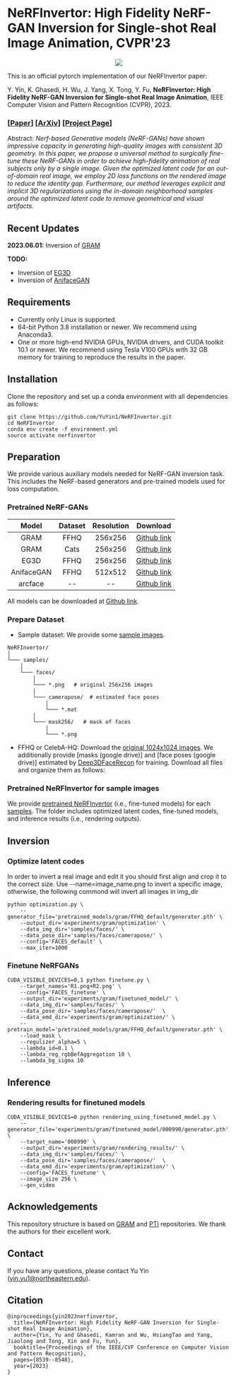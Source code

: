 # NeRFInvertor: High Fidelity NeRF-GAN Inversion for Single-shot Real Image Animation, CVPR'23
<p align="center"> 
<img src="/docs/teaser.gif">
</p>
<!-- blank line -->
<!-- <figure class="video_container">
  <video controls="true" allowfullscreen="true" >
    <source src="/docs/teaser.mov" type="video/mov">
  </video>
</figure> -->
<!-- <video width="640" height="480" controls>
  <source src="/docs/teaser.mov" type="video/quicktime">
</video> -->
<!-- blank line -->

This is an official pytorch implementation of our NeRFInvertor paper:

Y. Yin, K. Ghasedi, H. Wu, J. Yang, X. Tong, Y. Fu, **NeRFInvertor: High Fidelity NeRF-GAN Inversion for Single-shot Real Image Animation**, IEEE Computer Vision and Pattern Recognition (CVPR), 2023.


### [[Paper](https://openaccess.thecvf.com/content/CVPR2023/papers/Yin_NeRFInvertor_High_Fidelity_NeRF-GAN_Inversion_for_Single-Shot_Real_Image_Animation_CVPR_2023_paper.pdf)] [[ArXiv](https://arxiv.org/abs/2211.17235)] [[Project Page](https://yuyin1.github.io/NeRFInvertor_Homepage/)] 

Abstract: _Nerf-based Generative models (NeRF-GANs) have shown impressive capacity in generating high-quality images with consistent 3D geometry. In this paper, we propose a universal method to surgically fine-tune these NeRF-GANs in order to achieve high-fidelity animation of real subjects only by a single image. Given the optimized latent code for an out-of-domain real image, we employ 2D loss functions on the rendered image to reduce the identity gap. Furthermore, our method leverages explicit and implicit 3D regularizations using the in-domain neighborhood samples around the optimized latent code to remove geometrical and visual artifacts._


## Recent Updates
**2023.06.01:** Inversion of [GRAM](https://github.com/microsoft/GRAM/)

**TODO:**
- Inversion of [EG3D](https://github.com/NVlabs/eg3d)
- Inversion of [AnifaceGAN](https://yuewuhkust.github.io/AniFaceGAN/)

## Requirements
- Currently only Linux is supported.
- 64-bit Python 3.8 installation or newer. We recommend using Anaconda3.
- One or more high-end NVIDIA GPUs, NVIDIA drivers, and CUDA toolkit 10.1 or newer. We recommend using Tesla V100 GPUs with 32 GB memory for training to reproduce the results in the paper. 

## Installation
Clone the repository and set up a conda environment with all dependencies as follows:
```
git clone https://github.com/YuYin1/NeRFInvertor.git
cd NeRFInvertor
conda env create -f environment.yml
source activate nerfinvertor
```

## Preparation
We provide various auxiliary models needed for NeRF-GAN inversion task. This includes the NeRF-based generators and pre-trained models used for loss computation.
### Pretrained NeRF-GANs
|Model|Dataset|Resolution|Download|
|:----:|:----:|:-------:|:-----------:|
| GRAM | FFHQ | 256x256 | [Github link](https://github.com/microsoft/GRAM/tree/main/pretrained_models/FFHQ_default) |
| GRAM | Cats | 256x256 | [Github link](https://github.com/microsoft/GRAM/tree/main/pretrained_models/CATS_default) |
| EG3D | FFHQ | 256x256 | [Github link](https://github.com/NVlabs/eg3d/blob/main/docs/models.md) |
| AnifaceGAN | FFHQ | 512x512 | [Github link](https://yuewuhkust.github.io/AniFaceGAN/) |
| arcface |--|--| [Github link](https://drive.google.com/file/d/1AT1JDWf3UrrfDhvYD_4R4Ll2oMhSgo-s/view?usp=sharing) |

All models can be downloaded at [Github link](https://drive.google.com/drive/folders/1ASujpzRmMi1aZGWCTHsB7LdYim88JxAs?usp=sharing).

### Prepare Dataset
- Sample dataset: We provide some [sample images](https://github.com/YuYin1/NeRFInvertor/tree/main/samples).
```
NeRFInvertor/
│
└─── samples/
	│
	└─── faces/
		│
		└─── *.png   # original 256x256 images
		|
		└─── camerapose/  # estimated face poses
			|
			└─── *.mat   
		│
		└─── mask256/   # mask of faces
			|
			└─── *.png
```
<!-- - FFHQ or CelebA-HQ: Download the [original 1024x1024 images](https://github.com/NVlabs/ffhq-dataset). We additionally provide [masks (google drive)](https://drive.google.com/file/d/1bOefjWzNGzjJ65J5WT9V0QrsrNhKjjCb/view?usp=sharing) for image preprocessing and [face poses (google drive)](https://drive.google.com/file/d/1kb-PeNhOEmN1Gs8e0xF3aLjsjHe01sVb/view?usp=sharing) estimated by [Deep3DFaceRecon](https://github.com/sicxu/Deep3DFaceRecon_pytorch) for training. Download all files and organize them as follows: -->
- FFHQ or CelebA-HQ: Download the [original 1024x1024 images](https://github.com/NVlabs/ffhq-dataset). We additionally provide [masks (google drive)] and [face poses (google drive)] estimated by [Deep3DFaceRecon](https://github.com/sicxu/Deep3DFaceRecon_pytorch) for training. Download all files and organize them as follows:
<!-- ```
NeRFInvertor/
│
└─── datasets/
	│
	└─── ffhq/
		│
		└─── *.png   # original 256x256 images
		|
		└─── camerapose/  # estimated face poses
			|
			└─── *.mat   
		│
		└─── mask256/   # mask of faces
			|
			└─── *.png
	│
	└─── celebahq/
``` -->

### Pretrained NeRFInvertor for sample images
We provide [pretrained NeRFInvertor](https://drive.google.com/drive/folders/19dPugK4B56OyS9WXJ_PkHfjuY0v02Vcf?usp=sharing) (i.e., fine-tuned models) for each [samples](https://github.com/YuYin1/NeRFInvertor/tree/main/samples). The folder includes optimized latent codes, fine-tuned models, and inference results (i.e., rendering outputs).


## Inversion
### Optimize latent codes
In order to invert a real image and edit it you should first align and crop it to the correct size. 
Use --name=image_name.png to invert a specific image, otherwise, the following commond will invert all images in img_dir 
```
python optimization.py \
    --generator_file='pretrained_models/gram/FFHQ_default/generator.pth' \
    --output_dir='experiments/gram/optimization' \
    --data_img_dir='samples/faces/' \
    --data_pose_dir='samples/faces/camerapose/' \
    --config='FACES_default' \
    --max_iter=1000
```

### Finetune NeRFGANs
```
CUDA_VISIBLE_DEVICES=0,1 python finetune.py \
    --target_names='R1.png+R2.png' \
    --config='FACES_finetune' \
    --output_dir='experiments/gram/finetuned_model/' \
    --data_img_dir='samples/faces/' \
    --data_pose_dir='samples/faces/camerapose/'  \
    --data_emd_dir='experiments/gram/optimization/' \
    --pretrain_model='pretrained_models/gram/FFHQ_default/generator.pth' \
    --load_mask \
    --regulizer_alpha=5 \
    --lambda_id=0.1 \
    --lambda_reg_rgbBefAggregation 10 \
    --lambda_bg_sigma 10
```

## Inference
### Rendering results for finetuned models
```
CUDA_VISIBLE_DEVICES=0 python rendering_using_finetuned_model.py \
    --generator_file='experiments/gram/finetuned_model/000990/generator.pth' \
    --target_name='000990' \
    --output_dir='experiments/gram/rendering_results/' \
    --data_img_dir='samples/faces/' \
    --data_pose_dir='samples/faces/camerapose/'  \
    --data_emd_dir='experiments/gram/optimization/' \
    --config='FACES_finetune' \
    --image_size 256 \
    --gen_video
```
<!-- Rendering results for Cats -->
<!-- CUDA_VISIBLE_DEVICES=0 python rendering_using_finetuned_model.py \
    --generator_file='experiments/gram/finetuned_model/00000005_001/generator.pth' \
    --target_name='00000005_001' \
    --output_dir='experiments/gram/rendering_results/' \
    --data_img_dir='samples/cats/' \
    --data_pose_dir='samples/cats/camerapose/'  \
    --data_emd_dir='experiments/gram/optimization/' \
    --config='CATS_finetune' \
    --image_size 256 \
    --gen_video -->


## Acknowledgements
This repository structure is based on [GRAM](https://github.com/microsoft/GRAM/) and [PTI](https://github.com/danielroich/PTI) repositories. We thank the authors for their excellent work. 

## Contact
If you have any questions, please contact Yu Yin (yin.yu1@northeastern.edu).

## Citation
	@inproceedings{yin2023nerfinvertor,
	  title={NeRFInvertor: High Fidelity NeRF-GAN Inversion for Single-shot Real Image Animation},
	  author={Yin, Yu and Ghasedi, Kamran and Wu, HsiangTao and Yang, Jiaolong and Tong, Xin and Fu, Yun},
	  booktitle={Proceedings of the IEEE/CVF Conference on Computer Vision and Pattern Recognition},
	  pages={8539--8548},
	  year={2023}
	}

